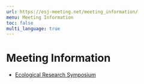```yaml
---
url: https://esj-meeting.net/meeting_information/
menu: Meeting Information
toc: false
multi_language: true
---
```


# Meeting Information

* [Ecological Research Symposium](er_symposium)
